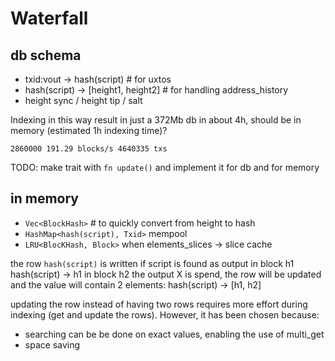 # Waterfall


## db schema

- txid:vout -> hash(script) # for uxtos
- hash(script) -> [height1, height2] # for handling address_history
- height sync / height tip / salt

Indexing in this way result in just a 372Mb db in about 4h, should be in memory (estimated 1h indexing time)?
```
2860000 191.29 blocks/s 4640335 txs
```
TODO: make trait with `fn update()` and implement it for db and for memory

## in memory

- `Vec<BlockHash>` # to quickly convert from height to hash
- `HashMap<hash(script), Txid>` mempool 
- `LRU<BlocKHash, Block>` when elements_slices -> slice cache

the row `hash(script)` is written if script is found as output in block h1
hash(script) -> h1
in block h2 the output X is spend, the row will be updated and the value will contain 2 elements:
hash(script) -> [h1, h2]

updating the row instead of having two rows requires more effort during indexing (get and update the rows). However, it has been chosen because:
- searching can be be done on exact values, enabling the use of multi_get
- space saving

